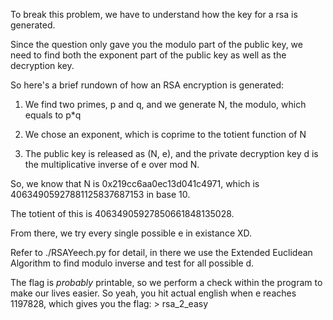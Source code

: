 To break this problem, we have to understand how the key for a rsa is generated.

Since the question only gave you the modulo part of the public key, we need to find both the exponent part of the public key as well as the decryption key.

So here's a brief rundown of how an RSA encryption is generated:

1. We find two primes, p and q, and we generate N, the modulo, which equals to p*q

2. We chose an exponent, which is coprime to the totient function of N

3. The public key is released as (N, e), and the private decryption key d is the multiplicative inverse of e over mod N.

So, we know that N is 0x219cc6aa0ec13d041c4971, which is 40634905927881125837687153 in base 10.

The totient of this is 40634905927850661848135028.

From there, we try every single possible e in existance XD.

Refer to ./RSAYeech.py <max e value> for detail, in there we use the Extended Euclidean Algorithm to find modulo inverse and test for all possible d.

The flag is _probably_ printable, so we perform a check within the program to make our lives easier. So yeah, you hit actual english when e reaches 1197828, which gives you the flag: > rsa_2_easy 
